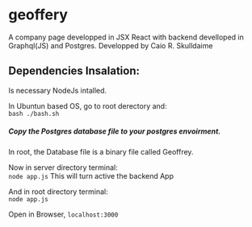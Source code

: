 # geoffery
A company page developped in JSX React with backend develloped in Graphql(JS) and Postgres.
Developped by Caio R. Skulldaime

## Dependencies Insalation:
Is necessary NodeJs intalled.

In Ubuntun based OS, go to root derectory and:<br>
`bash ./bash.sh`

##### Copy the Postgres database file to your postgres envoirment.
In root, the Database file is a binary file called Geoffrey.

Now in server directory terminal:<br>
`node app.js`
This will turn active the backend App

And in root directory terminal:<br>
`node app.js`

Open in Browser,
`localhost:3000`

